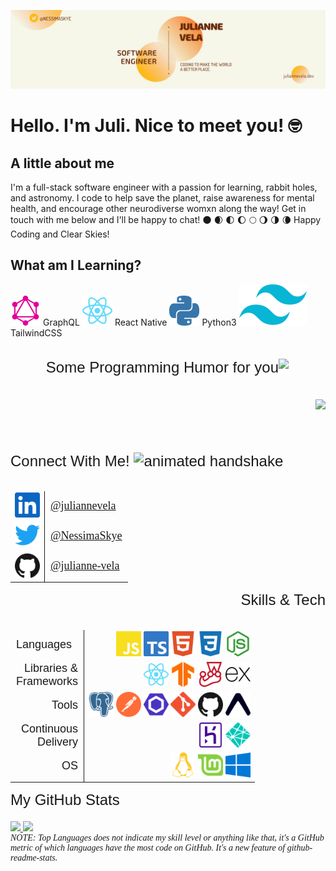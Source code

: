 <link rel="stylesheet" href="./styles/readme.css"></link>
<link rel="preconnect" href="https://fonts.gstatic.com">
<link href="https://fonts.googleapis.com/css2?family=Dosis&family=Exo+2:wght@500;900&display=swap" rel="stylesheet">

![profile banner](./Assets/JulianneVela-Banner.png)


<h1>Hello. I'm Juli. Nice to meet you! &#129299; </h1>

<section class="about">
    <h2>
        A little about me
    </h2>
    <p>
        I'm a full-stack software engineer with a passion for learning, rabbit holes, and astronomy. I code to help save the planet, raise awareness for mental health, and encourage other neurodiverse womxn along the way! Get in touch with me below and I'll be happy to chat!
        <span class="block">&#127761; &#127762; &#127763; &#127764; &#127765; &#127766; &#127767; &#127768;</span>
        <span class="block">Happy Coding and Clear Skies!</span>
    </p>
</section>

<section class="learning">
    <h2>What am I Learning?</h2> 
    <p class="group-horizontal">
        <span class="container">
            <img
                alt="GraphQL"
                src="./Assets/svg/graphql.svg"
            />
            <span>GraphQL</span>
        </span>
        <span class="container">
            <img
                alt="react native"
                src="./Assets/svg/react.svg"
            />
            <span>React Native</span>
        </span>
        <span class="container">
            <img
                alt="python3"
                src="./Assets/svg/python.svg"
            />
            <span>Python3</span>
        </span>
        <span class="container">
            <img
                alt="tailwindcss"
                src="./Assets/svg/tailwindcss.svg"
            />
            <span>TailwindCSS</span>
        </span>
    </p>
</section>

<section class="jokes" align="right">
    <h2 align="right" style="font-size:24px; font-family: 'Exo 2', sans-serif; font-weight:500"> 
        Some Programming Humor for you 
        <img align="right" src="https://media2.giphy.com/media/UQDSBzfyiBKvgFcSTw/giphy.gif?cid=ecf05e47p3cd513axbek3f56ti3jzizq8hincw20jauyyfyw&rid=giphy.gif" width="75px">
    </h2><br>
    <img align="right" src="https://readme-jokes.vercel.app/api?theme=dracula"/>
</section>
<br><br><br>

<section class="connect" align="left">
    <h2 style="font-size:24px; font-family: 'Exo 2', sans-serif; font-weight:500">
        Connect With Me!
        <img src="https://raw.githubusercontent.com/ShahriarShafin/ShahriarShafin/main/Assets/handshake.gif" alt="animated handshake" width="100" height="46">
    </h2>
    <table align="left">
        <thead>
          <tr>
          </tr>
        </thead>
        <tbody>
          <tr>
            <td style="border-right: 1px solid">
                <img src="./Assets/svg/linkedin.svg" alt="linkedin" width="40" height="40">
            </td>
            <td style="font-size: 18px; font-family: 'Dosis'">
                <a href="https://www.linkedin.com/in/juliannevela" target="_blank" rel="noopener noreferrer">
                    @juliannevela
                </a>
            </td>
          </tr>
          <tr>
            <td style="border-right: 1px solid">
                <img src="./Assets/svg/twitter.svg" alt="twitter" width="40" height="40">
            </td>
            <td style="font-size: 18px; font-family: 'Dosis'">
                <a href="https://www.twitter.com/NessimaSkye" target="_blank" rel="noopener noreferrer">
                    @NessimaSkye
                </a>
            </td>
          </tr>
          <tr>
            <td style="border-right: 1px solid">
                <img src="./Assets/svg/github.svg" alt="github" width="40" height="40">
            </td>
            <td style="font-size: 18px; font-family: 'Dosis'">
                <a href="https://www.github.com/julianne-vela" target="_blank" rel="noopener noreferrer">
                    @julianne-vela
                </a>
            </td>
          </tr>
        </tbody>
    </table>
</section>
<br><br><br><br><br><br><br>

<section class="tech-skills" align="right">
    <h2 style="font-size:24px; font-family: 'Exo 2', sans-serif; font-weight:500" align="right">
        Skills &amp; Tech 
    </h2>
    <table align="right">
        <thead>
            <tr>
            </tr>
        </thead>
        <tbody>
            <tr>
                <td style="font-size:18px; font-family: 'Dosis',  sans-serif; text-align:left; border-right: 1px solid">
                    Languages
                </td>
                <td colspan="3" style="text-align:right">
                    <img 
                        src="./Assets/svg/javascript.svg" 
                        alt="javascript" 
                        width="40" 
                        height="40">
                    <img 
                        src="./Assets/svg/typescript.svg" 
                        alt="typescript" 
                        width="40" 
                        height="40">
                    <img 
                        src="./Assets/svg/html5.svg" 
                        alt="html5" 
                        width="40" 
                        height="40">
                    <img 
                        src="./Assets/svg/css3.svg" 
                        alt="css3" 
                        width="40" 
                        height="40">
                    <img 
                        src="./Assets/svg/node-dot-js.svg" 
                        alt="nodeJS" 
                        width="40" 
                        height="40">
                </td>
            </tr>
            <tr>
                <td style="font-size:18px; font-family: 'Dosis', sans-serif; text-align:right; border-right: 1px solid">
                    Libraries &amp;<br>Frameworks
                </td>
                <td colspan="3" style="text-align:right">
                    <img 
                        src="./Assets/svg/react.svg" 
                        alt="react" 
                        width="40" 
                        height="40">
                    <img 
                        src="./Assets/svg/tensorflow.svg" 
                        alt="tensorflow" 
                        width="40" 
                        height="40">
                    <img 
                        src="./Assets/svg/jest.svg" 
                        alt="jest" 
                        width="40" 
                        height="40">
                    <img 
                        src="./Assets/svg/express.svg" 
                        alt="express" 
                        width="40" 
                        height="40">
                </td>
            </tr>
            <tr>
                <td style="font-size:18px; font-family: 'Dosis', sans-serif; text-align:right; border-right: 1px solid">
                    Tools
                </td>
                <td colspan="3" style="text-align:right">
                    <img 
                        src="./Assets/svg/postgresql.svg" 
                        alt="postgresql" 
                        width="40" 
                        height="40">
                    <img 
                        src="./Assets/svg/postman.svg" 
                        alt="postman" 
                        width="40" 
                        height="40">
                    <img 
                        src="./Assets/svg/eslint.svg" 
                        alt="eslint" 
                        width="40" 
                        height="40">
                    <img 
                        src="./Assets/svg/git.svg" 
                        alt="git" 
                        width="40" 
                        height="40">
                    <img 
                        src="./Assets/svg/github.svg" 
                        alt="github" 
                        width="40" 
                        height="40">
                    <img 
                        src="./Assets/svg/expo.svg" 
                        alt="expo" 
                        width="40" 
                        height="40">
                </td>
            </tr>
            <tr>
                <td style="font-size:18px; font-family: 'Dosis', sans-serif; text-align:right; border-right: 1px solid">
                    Continuous<br>Delivery
                </td>
                <td colspan="3" style="text-align:right">
                    <img 
                        src="./Assets/svg/heroku.svg" 
                        alt="heroku" 
                        width="40" 
                        height="40">
                    <img 
                        src="./Assets/svg/netlify.svg" 
                        alt="netlify" 
                        width="40" 
                        height="40">
                </td>
            </tr>
            <tr>
                <td style="font-size:18px; font-family: 'Dosis', sans-serif; text-align:right; border-right: 1px solid">
                    OS
                </td>
                <td colspan="3" style="text-align:right">
                    <img 
                        src="./Assets/svg/linux.svg" 
                        alt="linux" 
                        width="40" 
                        height="40">
                    <img 
                        src="./Assets/svg/linuxmint.svg" 
                        alt="linuxmint" 
                        width="40" 
                        height="40">
                    <img 
                        src="./Assets/svg/windows.svg" 
                        alt="windows" 
                        width="40" 
                        height="40">
                </td>
            </tr>
        </tbody>
    </table>
</section>
<br><br><br><br><br><br><br><br><br><br><br>

<section class="stats" align="left">
    <h2 style="font-size:24px; font-family: 'Exo 2', sans-serif; font-weight:500"> 
        My GitHub Stats 
    </h2>
    <a align="left" href="https://github.com/anuraghazra/convoychat">
        <img src="https://github-readme-stats.vercel.app/api/top-langs/?username=julianne-vela&theme=dracula" />
    </a>
        <a href="https://github.com/anuraghazra/github-readme-stats">
        <img src="https://github-readme-stats.vercel.app/api?username=julianne-vela&count_private=true&show_icons=true&theme=dracula" />
    </a><br>
    <em style="font-size: 14px; font-family: 'Dosis'; display: inline-block;">NOTE: Top Languages does not indicate my skill level or anything like that, it's a GitHub metric of which languages have the most code on GitHub. It's a new feature of github-readme-stats.</em>
</section>

<!-- BLOG-POST-LIST:START -->
<!-- BLOG-POST-LIST:END -->

